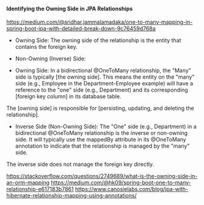#### Identifying the Owning Side in JPA Relationships
https://medium.com/@sridhar.jammalamadaka/one-to-many-mapping-in-spring-boot-jpa-with-detailed-break-down-9c76459d768a

* Owning Side: The owning side of the relationship is the entity that contains the foreign key.
* Non-Owning (Inverse) Side:

* Owning Side: 
In a bidirectional @OneToMany relationship, the "Many" side is typically [the owning side]. 
This means the entity on the "many" side (e.g., Employee in the Department-Employee example) 
will have a reference to the "one" side (e.g., Department) 
and its corresponding [foreign key column] in its database table. 

The [owning side] is responsible for [persisting, updating, and deleting the relationship].

* Inverse Side (Non-Owning Side): 
The "One" side (e.g., Department) in a bidirectional @OneToMany relationship is the inverse or non-owning side. 
It will typically use the mappedBy attribute in its @OneToMany annotation to indicate 
that the relationship is managed by the "many" side.

The inverse side does not manage the foreign key directly.

https://stackoverflow.com/questions/2749689/what-is-the-owning-side-in-an-orm-mapping
https://medium.com/@hk09/spring-boot-one-to-many-relationship-e617183b7861
https://www.canosielabs.com/blog/jpa-with-hibernate-relationship-mapping-using-annotations/
